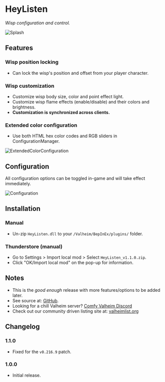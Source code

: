 # HeyListen

*Wisp configuration and control.*

![Splash](https://i.imgur.com/rkMGerT.png)

## Features

### Wisp position locking

  * Can lock the wisp's position and offset from your player character.

### Wisp customization

  * Customize wisp body size, color and point effect light.
  * Customize wisp flame effects (enable/disable) and their colors and brightness.
  * **Customization is synchronized across clients.**

### Extended color configuration

  * Use both HTML hex color codes and RGB sliders in ConfigurationManager.

![ExtendedColorConfiguration](https://i.imgur.com/uBgaevP.png)

## Configuration

All configuration options can be toggled in-game and will take effect immediately.

![Configuration](https://i.imgur.com/Duojf6X.png)

## Installation

### Manual

  * Un-zip `HeyListen.dll` to your `/Valheim/BepInEx/plugins/` folder.

### Thunderstore (manual)

  * Go to Settings > Import local mod > Select `HeyListen_v1.1.0.zip`.
  * Click "OK/Import local mod" on the pop-up for information.

## Notes

  * This is the *good enough* release with more features/options to be added later.
  * See source at: [GitHub](https://github.com/redseiko/ComfyMods/tree/main/HeyListen).
  * Looking for a chill Valheim server? [Comfy Valheim Discord](https://discord.gg/ameHJz5PFk)
  * Check out our community driven listing site at: [valheimlist.org](https://valheimlist.org/)

## Changelog

### 1.1.0

  * Fixed for the `v0.216.9` patch.

### 1.0.0

  * Initial release.